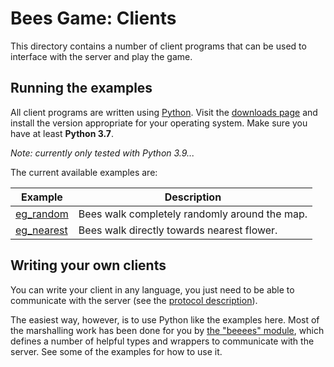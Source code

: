 # Bees Game: Clients

This directory contains a number of client programs
that can be used to interface with the server and play the game.

## Running the examples

All client programs are written using [Python](https://www.python.org/).
Visit the [downloads page](https://www.python.org/downloads/)
and install the version appropriate for your operating system.
Make sure you have at least **Python 3.7**.

_Note: currently only tested with Python 3.9..._

The current available examples are:

| Example         | Description                                   |
| --------------- | --------------------------------------------- |
| [eg_random][1]  | Bees walk completely randomly around the map. |
| [eg_nearest][2] | Bees walk directly towards nearest flower.    |

[1]: eg_random.py
[2]: eg_nearest.py

## Writing your own clients

You can write your client in any language,
you just need to be able to communicate with the server
(see the [protocol description](../protocol.md)).

The easiest way, however, is to use Python like the examples here.
Most of the marshalling work has been done for you by
[the "beeees" module](beeees.py),
which defines a number of helpful types and wrappers
to communicate with the server.
See some of the examples for how to use it.
